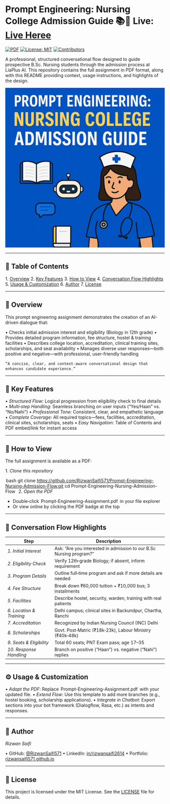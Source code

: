 
# Prompt Engineering: Nursing College Admission Guide 📚🤖 Live: <a href="https://viewer.diagrams.net/?tags=%7B%7D&lightbox=1&highlight=0000ff&edit=_blank&layers=1&nav=1&title=New-LIA%20Plus-2.drawio&dark=auto#R%3Cmxfile%3E%3Cdiagram%20name%3D%22Page-1%22%20id%3D%22KuFfHwarqy_b3PMWaR2f%22%3E7V1bd5u4Gv0t88Bq%2BzBeIHF9dJy47VrTTFadMz19VEC2OcaIIyCJ59ePJC4GhH1oy8XJSR9q%2FBkJWfu7bkmOAhf7548URdsvxMOBAlTvWYHXCgDAVm32wiWHTKJBw8wkG%2Bp7uewoWPl%2F41yo5tLU93BcuzEhJEj8qC50SRhiN6nJEKXkqX7bmgT1p0ZogyXBykWBLP3me8k2k9qGepR%2Fwv5mWzxZU%2FNP9qi4ORfEW%2BSRp4oI3ihwQQlJsqv98wIHfPaKecnaLU98Wg6M4jDp0oA%2Br0l0%2F%2FDdP3jfNuSvq7tv6t3veS%2BPKEjzL6wsVcVZKg5Q5gv2ySpBlHU%2FZ5ffEN3zFxy4ZI%2FzL5Ucipl62voJXkXI5e%2BfmDoo8CpOKNmVE8e%2B8tXaD4IFCQgVjeD18ma5nHM5CZNCHvD5%2FN1DdPee3bIU%2FxSwKK8%2FlD1XelJV82a%2BzHta5cPKp%2F4R0wQ%2Fn5w3rUSD6TFm3y2hB3ZL3sDU8ya5Chd4Ph3VAUArk20rqmDouRbmGrgpez6CxC5ynH4AMyBh9jlMMMVxgj3eNlQAszHILAheXc1W7owJb1Ma%2B%2BFGgUsJN7ol%2B4c0bkWrDdMqgqeRurZv5tfmh7PIquJfdn92%2FaGBnyYhfboH53qxdIRu9AE6UGdGDXYN6DLuli3jXgp7Bx5KwN8SPiBCqY%2Fj39jl5zUfMEm5Q9yikLk28ZZyf%2BSHnpgo9bNyAxSbWbmzF0OnmGvIR0K8hwP%2B7Sft%2Bow9nrH4Pu0UQrMGmNFmqKYqA6apYCDAdAkwDbCh8CHxl6OV%2Bmx%2BNoc%2BrPPHrWVce%2B7BNIvYW%2BCsWxLOmqO34OwM5ZENCee7AKOYWx%2FFUcAH%2F%2B47jt%2BxV8Jt8d0teScSmSxxSfww5TbYg%2BGdBuR6eaVai%2B6AL5c31sJuAqj%2BhAL0gLntNDCHoJttD%2BaLTQnywohZw1gA%2F9%2FUp9jjvnVBwpilsVSIE7TjkZjdlhSOWA9wwl00V5hdyJJE9uHRk4dYxPUtDqKX651BHUAbOFM7Z0tC8E8RKCNKNhTtjxByNCvgsvRKzd04u8%2FryXCniZgNUIpMdzKrsk87UhTGT8KCmp509u4nAfhVv%2FajfrSP2Kc3EDOgjJjekpQOVow4MmKl%2FcQhiuItq2%2BPmQ67RPtIXKgRprv4LefpgrsD7RruVpuljluMFARNBXlYxDPtgBHNio11yroqxIkvQpzLKhJh01karCZbTMS3rWoHxejYMEKJz6eKiUkaevGsqlLZTXM%2BGMG%2BGHxqA6Yh%2B6xJnEYRocmJJuIaKFcOMHaFfMlnhAil9CPM66bWprdsVCREgUjwKHbJJvT%2F5rH6hcYDy65rmaY6HQOCZg3lXzSZofpXyFKpOGH1Ks%2Bt5uEh2WYJFQ7ivOAtK1yeOAX%2BDhfZNop3bR7n1QYMDZighqkOjI6Z13CeQyaw7rco3PE8ay2iurtFCSuKNpzS%2BIqRy50ESRORBRy4E%2BHAF0SlrdjzF2tyWpnfFvgYYOrSRpN5phXmFrTm%2F7eHcnTInS2JuE98C%2BvdHK7l1B0u1IzJ47pMWi0xX4GZV4Olpe5Y7wdurO9LocmFapL6XAVEOL%2BqttHEx0wDPlTDNxQ1VZywMMpVqPkgKB50DNLS22pfefC%2F%2BfKZz8wj8gP0ELzgAs10GvphmmbHgAzMofRDJrs%2BkTTOInDVJyQU%2BaEQl%2Fj44Zq8eYYuyNtqvdDTbL0lLMAWlrMU9o%2B8zHl9InGCg8xkga4soOJYFh8kSkStXosRRNTvvChYLO7%2Fyq4i6j%2Bye9l44i2bHE9k%2BGRfS%2FAXAdMjFwU1nVLXlPAac4X3ZdauvR5LB5relSAr6PD%2B8ZYZspvniM0FzwWucbD1KyC5DOc0Ftn2Gr%2FZeKfo79RTP2a5LZgboMXGC2H%2FmMsM3IJ9HSqsL8dcDYiL8hD%2F3iitby%2BY0Y8UY%2F56x6aSvXxhoyK1eH%2BLEX3gs%2BCiNXcYcyfOXEHgP1DEFzIbfiNgFf8Gx6%2FItk2rhbUbOYrLvN3nW44Ccl3mhv0kB%2FgtdP9E6NbrcNttZg1adoyUwv63jMhk3TwHWsRcYZBCARaFnfMS%2Bw%2FfxaHgVFhDn98oSBSgQrUWoFNKfTcN0n3eS0HbsUabUCyBvRLThVpBrk9nukBmxO6PadGKTWxWQ7VSltd%2BnHBkWeIWMSMPMsCvkLtLQy%2Fi61%2BtzRZkv09DP%2BFT8wmjQNC2IjBwd93a5CveyA9asCQv2aJTTVDoigBzi1NK4pRusEQLz4PAFyq7cn0curj2iBeqZU3eFcK2vUatWuYMRQMULFSVBHK3JEA03vK9lw1UeF%2BndO4jeeTM0JEHsAui3YEA7k60%2BgM9ZBuXyna6emyn26fa3SAaHEoP9OBTriyeH7ssjagNw9i9HoUxrI6k4YBuqYU1PCpMBSy%2Bj%2BEtk%2BiUSYB6JgGtluij2WYLzPZgMMv04CfMKsJiwYV7hmQrFuyjKPDLQoHV8LweQHwxjbP8PFXwcIL8IJ7NXnCCAGENIl3VOtbtgxG4QCboVhglTZe9SnB0JlHgQ1bjvB0J%2BRJn633lxhge3u9u77OLudh5qlmlv4bGi4XY0ZsQq%2FKGw5H3LgGZivuKkXcoMnRue1XExKoaX%2FsE6p7zN2%2FutwvwsO5%2Bda1t6XTc1Rkgc3LzJxyz3vla6TyDXezpzkjZbZLkVs73NAi1mAU%2BioI0nrmCQM2XUe0bxXZerI1aZv2Mhm4U21MmtFGZSpPm103pI%2FaU4qADK47m%2FMwSE4QkZPdc4dArJA8BcXdc9Own%2F%2BbzNjPyd9%2FzDng9dqh8xN9%2BV7K9CmLfjHiUWu4swJ509qkx4WywLAl38ZmvWRzKQqxaS85NRzuAFAcsRXisj6MNC9GUzQU6VG6IiM%2BXDJtQlf3%2FAnoyQcYPW%2FSJXwU9dWZPhR%2FoiB8cFr%2B85zsuONq1Xqx3Fnad74M7gp312Cv0UCbLvuO4Z9vVL8J4u4KvTwG%2B1Uy8RgFfZtf%2BZPUM7RV%2BrW76TfhBDf%2BZql2CChhTqICmNja%2BjqMDMvfVs%2FUDo6YBakMDzKoCDIq%2BcRnR%2B4QDcPQJwG8%2FZTlY4Dcnc%2F56R%2BzNSSy%2FccrPUo0RsJfJLeH8V%2BnDf%2FiPCwynBRa8dC2wpsn%2FptACmUAbOgVgjq4Ov31x%2BNtT4G87cAL8ZXKt5%2FCvO1X0z1j%2BoLHf7oj8RST%2F4yAvs2t9V351u7cu3es7k8R%2B1bImAF%2Fm6%2Fov%2B9WLKPudjuhr6hTwO1rzGJoxBvyDE34N05%2BM8euM%2FgnOfWDjh41tsePAr8ukX8%2Bmf8byLWs08IvzlP8b%2FUlKfgl9Xc%2BPlg6LfsvvoI2G%2FohrNWpX8Adm%2B%2FterSkOxwwau8FlYAi7YjhJ3l7%2BsEt5ZA2qyvD2Ozhp1wjeThV%2BrQb%2BDJiXgf80jD3QzLMK0KGFnZ88GlZlZK5vPJevOeP5i66l3jT6IvmLccCXKb4B4oV2EfGi6xKPNgnP38QfaPnPQwyLv0zxDRsvzHPxwrgM%2FCdh%2BCXv31SADi2K4xLDqozMDY4XL4A2nr8wL1pfJH8xDvhjcIMAXkS8sLriP82KUBN%2FE46RL0xKDo5bX3TGf5q1AVAwWCcUoEMLewyXYUxJKGrjrR9rXZcRp9EXyV%2BMA77MJ77a%2BqLrcgKYZDGpiT8cpb4ofp9jtHhhnIsX8DLwn2Y5qVktNBWgQwuQ%2FwrAsCojU5jjxQsAR%2FMXoOsaxDT6IvmLccCfkowc8bhB58NCYFjs%2B15%2FMmQ%2B8VXiB7ri98LWDw2ZD%2Bw9X6sFbAdMhmHX9SMwzb4%2Fs77vDzqWNoL%2Flcm9QfO1lwD%2FRAd%2BrEnw%2F%2F84qws6H%2FcZeC2od%2F8t83P5WfjhPPh0J3a7MvRgGoa%2B%2BKMBo%2B7gMmW6bR7Lv%2FD0a0bsWGeseLwlms4KMNEePtA8tDmOBsicW98H9y6lhL5w%2FJsx%2FFfxZ2%2BPfyY3u%2F3414bhzT8%3D%3C%2Fdiagram%3E%3C%2Fmxfile%3E">Live Heree</a>

[![PDF](https://img.shields.io/badge/Document-PDF-red.svg)](./Prompt-Engineering-Assignment.pdf) [![License: MIT](https://img.shields.io/badge/License-MIT-blue.svg)](LICENSE) [![Contributors](https://img.shields.io/badge/Contributors-1-blue.svg)](#contributors)

A professional, structured conversational flow designed to guide prospective B.Sc. Nursing students through the admission process at LiaPlus AI. This repository contains the full assignment in PDF format, along with this README providing context, usage instructions, and highlights of the design.

![UI Preview](lia.jpeg)

---

## 📖 Table of Contents

1.⁠ ⁠[Overview](#overview)
2.⁠ ⁠[Key Features](#key-features)
3.⁠ ⁠[How to View](#how-to-view)
4.⁠ ⁠[Conversation Flow Highlights](#conversation-flow-highlights)
5.⁠ ⁠[Usage & Customization](#usage--customization)
6.⁠ ⁠[Author](#author)
7.⁠ ⁠[License](#license)

---

## 🌟 Overview

This prompt engineering assignment demonstrates the creation of an AI-driven dialogue that:

•⁠  ⁠Checks initial admission interest and eligibility (Biology in 12th grade)
•⁠  ⁠Provides detailed program information, fee structure, hostel & training facilities
•⁠  ⁠Describes college location, accreditation, clinical training sites, scholarships, and seat availability
•⁠  ⁠Manages diverse user responses—both positive and negative—with professional, user-friendly handling

	⁠“A concise, clear, and context‑aware conversational design that enhances candidate experience.”

---

## 🔑 Key Features

•⁠  ⁠*Structured Flow:* Logical progression from eligibility check to final details
•⁠  ⁠*Multi‑step Handling:* Seamless branching on user inputs (“Yes/Haan” vs. “No/Nahi”)
•⁠  ⁠*Professional Tone:* Consistent, clear, and empathetic language
•⁠  ⁠*Complete Coverage:* All required topics—fees, facilities, accreditation, clinical sites, scholarships, seats
•⁠  ⁠*Easy Navigation:* Table of Contents and PDF embed/link for instant access

---

## 📂 How to View

The full assignment is available as a PDF:

1.⁠ ⁠*Clone this repository*

   ⁠ bash
   git clone https://github.com/RizwanSaifi571/Prompt-Engineering-Nursing-Admission-Flow.git
   cd Prompt-Engineering-Nursing-Admission-Flow
    ⁠
2.⁠ ⁠*Open the PDF*

   * Double‑click ⁠ Prompt-Engineering-Assignment.pdf ⁠ in your file explorer
   * Or view online by clicking the PDF badge at the top

---

## 💬 Conversation Flow Highlights

| Step                       | Description                                                         |
| -------------------------- | ------------------------------------------------------------------- |
| *1. Initial Interest*    | Ask: “Are you interested in admission to our B.Sc Nursing program?” |
| *2. Eligibility Check*   | Verify 12th‑grade Biology; if absent, inform requirement            |
| *3. Program Details*     | Outline full‑time program and ask if more details are needed        |
| *4. Fee Structure*       | Break down ₹60,000 tuition + ₹10,000 bus; 3 installments            |
| *5. Facilities*          | Describe hostel, security, warden, training with real patients      |
| *6. Location & Training* | Delhi campus; clinical sites in Backundpur, Chartha, Ranchi         |
| *7. Accreditation*       | Recognized by Indian Nursing Council (INC) Delhi                    |
| *8. Scholarships*        | Govt. Post‑Matric (₹18k‑23k), Labour Ministry (₹40k‑48k)            |
| *9. Seats & Eligibility* | Total 60 seats; PNT Exam pass; age 17–35                            |
| *10. Response Handling*  | Branch on positive (“Haan”) vs. negative (“Nahi”) replies           |

---

## ⚙️ Usage & Customization

•⁠  ⁠*Adapt the PDF*: Replace ⁠ Prompt-Engineering-Assignment.pdf ⁠ with your updated file.
•⁠  ⁠*Extend Flow*: Use this template to add more branches (e.g., hostel booking, scholarship applications).
•⁠  ⁠*Integrate in Chatbot*: Export sections into your bot framework (Dialogflow, Rasa, etc.) as intents and responses.

---

## 👤 Author

*Rizwan Saifi*

•⁠  ⁠GitHub: [@RizwanSaifi571](https://github.com/RizwanSaifi571)
•⁠  ⁠LinkedIn: [in/rizwansaifi2614](https://linkedin.com/in/rizwansaifi2614)
•⁠  ⁠Portfolio: [rizwansaifi571.github.io](https://rizwansaifi571.github.io)

---

## 📄 License

This project is licensed under the MIT License. See the [LICENSE](LICENSE) file for details.

